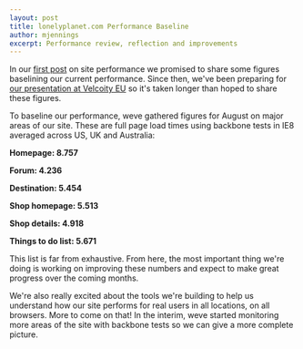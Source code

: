 ```yaml
---
layout: post
title: lonelyplanet.com Performance Baseline
author: mjennings
excerpt: Performance review, reflection and improvements
---
```


In our [first post](/2012/12/09/a-history-of-web-performance-lonely-planet.html) on site performance we promised to share some figures baselining our current performance. Since then, we've been preparing for [our presentation at Velcoity EU](http://velocityconf.com/velocityeu2012/public/schedule/detail/26634) so it's taken longer than hoped to share these figures.

To baseline our performance, weve gathered figures for August on major areas of our site. These are full page load times using backbone tests in IE8 averaged across US, UK and Australia:

**Homepage: 8.757**

**Forum: 4.236**

**Destination: 5.454**

**Shop homepage: 5.513**

**Shop details: 4.918**

**Things to do list: 5.671**

This list is far from exhaustive. From here, the most important thing we're doing is working on improving these numbers and expect to make great progress over the coming months.

We're also really excited about the tools we're building to help us understand how our site performs for real users in all locations, on all browsers. More to come on that! In the interim, weve started monitoring more areas of the site with backbone tests so we can give a more complete picture.
